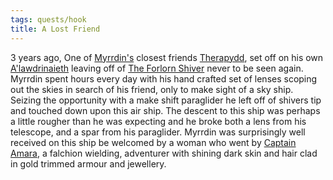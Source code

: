 ```yaml
---
tags: quests/hook
title: A Lost Friend
---
```


3 years ago, One of [Myrrdin's](../People/Party/Myrrdin%20Chosaach.md) closest friends [Therapydd](../People/Therapydd.md), set off on his own [A'lawdrinaieth](../Things/A'lawdrinaieth.md) leaving off of [The Forlorn Shiver](../Locations/Cloud%20Sea/Shards/The%20Forlorn%20Shiver/The%20Forlorn%20Shiver.md) never to be seen again. Myrrdin spent hours every day with his hand crafted set of lenses scoping out the skies in search of his friend, only to make sight of a sky ship. Seizing the opportunity with a make shift paraglider he left off of shivers tip and touched down upon this air ship. The descent to this ship was perhaps a little rougher than he was expecting and he broke both a lens from his telescope, and a spar from his paraglider. Myrrdin was surprisingly well received on this ship be welcomed by a woman who went by [Captain Amara](../People/Captain%20Amara.md), a falchion wielding, adventurer with shining dark skin and hair clad in gold trimmed armour and jewellery.
